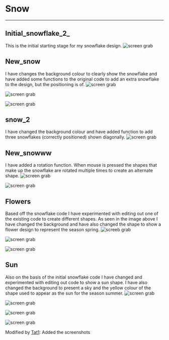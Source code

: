 # Snow
---
## Initial_snowflake_2_

This is the initial starting stage for my snowflake design. 
![screen grab](https://github.com/sophi-4/Snow/blob/master/Screen%20Shot%202017-12-13%20at%2023.17.26.png)

## New_snow

I have changes the background colour to clearly show the snowflake and have added some functions to the original code to add an extra snowflake to the design, but the positioning is of.
![screen grab](https://github.com/sophi-4/Snow/blob/master/Screen%20Shot%202017-12-13%20at%2023.18.33.png)

![screen grab](https://github.com/sophi-4/Snow/blob/master/Screen%20Shot%202017-12-13%20at%2023.18.40.png)

![screen grab](https://github.com/sophi-4/Snow/blob/master/Screen%20Shot%202017-12-13%20at%2023.18.51.png)

## snow_2

I have changed the background colour and have added function to add three snowflakes (correctly positioned) shown diagonally.
![screen grab](https://github.com/sophi-4/Snow/blob/master/Screen%20Shot%202017-12-13%20at%2023.20.09.png)

## New_snowww

I have added a rotation function. When mouse is pressed the shapes that make up the snowflake are rotated multiple times to create an alternate shape.
![screen grab](https://github.com/sophi-4/Snow/blob/master/Screen%20Shot%202017-12-13%20at%2023.21.58.png)

![screen grab](https://github.com/sophi-4/Snow/blob/master/Screen%20Shot%202017-12-13%20at%2023.22.12.png)

## Flowers

Based off the snowflake code I have experimented with editing out one of the existing code to create different shapes. 
As seen in the image above I have changed the background and have also changed the shape to show a flower design to represent the season spring.
![screeb grab](https://github.com/sophi-4/Snow/blob/master/Screen%20Shot%202017-12-13%20at%2023.26.06.png)

![screen grab](https://github.com/sophi-4/Snow/blob/master/Screen%20Shot%202017-12-13%20at%2023.26.26.png)

![screen grab](https://github.com/sophi-4/Snow/blob/master/Screen%20Shot%202017-12-13%20at%2023.26.47.png)


## Sun

Also on the basis of the initial snowflake code I have changed and experimented with editing out code to show a sun shape. I have also changed the background to present a sky and the yellow colour of the shape used to appear as the sun for the season summer.
![screen grab](https://github.com/sophi-4/Snow/blob/master/Screen%20Shot%202017-12-13%20at%2023.29.01.png)

![screen grab](https://github.com/sophi-4/Snow/blob/master/Screen%20Shot%202017-12-13%20at%2023.29.14.png)

![screen grab](https://github.com/sophi-4/Snow/blob/master/Screen%20Shot%202017-12-13%20at%2023.29.23.png)

![screen grab](https://github.com/sophi-4/Snow/blob/master/Screen%20Shot%202017-12-13%20at%2023.29.38.png)



Modified by [Tat1](https://github.com/Tat1): Added the screenshots
